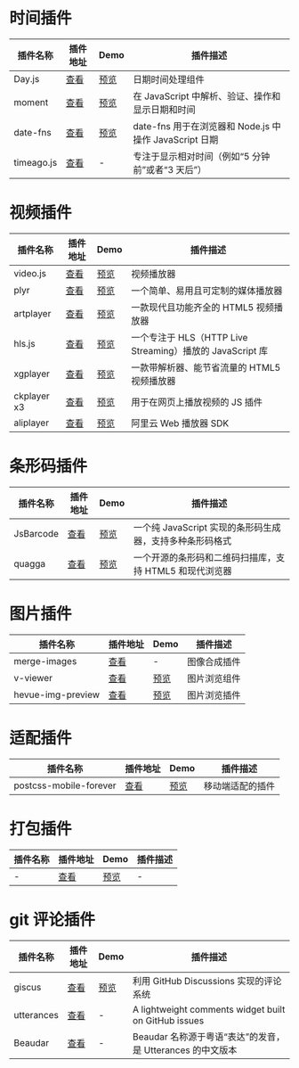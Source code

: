 # 时间插件

| 插件名称   | 插件地址                                         | Demo                                              | 插件描述                                               |
| ---------- | ------------------------------------------------ | ------------------------------------------------- | ------------------------------------------------------ |
| Day.js     | [查看](https://github.com/iamkun/dayjs)          | [预览](https://dayjs.fenxianglu.cn/)              | 日期时间处理组件                                       |
| moment     | [查看](https://www.npmjs.com/package/moment)     | [预览](https://momentjs.com/)                     | 在 JavaScript 中解析、验证、操作和显示日期和时间       |
| date-fns   | [查看](https://www.npmjs.com/package/date-fns)   | [预览](https://date-fns.org/docs/Getting-Started) | date-fns 用于在浏览器和 Node.js 中操作 JavaScript 日期 |
| timeago.js | [查看](https://www.npmjs.com/package/timeago.js) | -                                                 | 专注于显示相对时间（例如“5 分钟前”或者“3 天后”）       |

# 视频插件

| 插件名称    | 插件地址                                                               | Demo                                                              | 插件描述                                                  |
| ----------- | ---------------------------------------------------------------------- | ----------------------------------------------------------------- | --------------------------------------------------------- |
| video.js    | [查看](https://www.npmjs.com/package/video.js)                         | [预览](https://videojs.com/)                                      | 视频播放器                                                |
| plyr        | [查看](https://github.com/sampotts/plyr)                               | [预览](https://plyr.io/)                                          | 一个简单、易用且可定制的媒体播放器                        |
| artplayer   | [查看](https://artplayer.org/document/)                                | [预览](https://artplayer.org)                                     | 一款现代且功能齐全的 HTML5 视频播放器                     |
| hls.js      | [查看](https://github.com/video-dev/hls.js)                            | [预览](https://hlsjs.video-dev.org/demo/)                         | 一个专注于 HLS（HTTP Live Streaming）播放的 JavaScript 库 |
| xgplayer    | [查看](https://h5player.bytedance.com/)                                | [预览](https://h5player.bytedance.com/examples/)                  | 一款带解析器、能节省流量的 HTML5 视频播放器               |
| ckplayer x3 | [查看](https://www.ckplayer.com/)                                      | [预览](https://www.ckplayer.com/demo.html)                        | 用于在网页上播放视频的 JS 插件                            |
| aliplayer   | [查看](https://help.aliyun.com/zh/vod/developer-reference/integration) | [预览](https://video.aliyuncs.com/player/presentation/index.html) | 阿里云 Web 播放器 SDK                                     |

# 条形码插件

| 插件名称  | 插件地址                                      | Demo                                         | 插件描述                                                 |
| --------- | --------------------------------------------- | -------------------------------------------- | -------------------------------------------------------- |
| JsBarcode | [查看](https://github.com/lindell/JsBarcode/) | [预览](https://lindell.me/JsBarcode/)        | 一个纯 JavaScript 实现的条形码生成器，支持多种条形码格式 |
| quagga    | [查看](https://www.npmjs.com/package/quagga)  | [预览](https://serratus.github.io/quaggaJS/) | 一个开源的条形码和二维码扫描库，支持 HTML5 和现代浏览器  |

# 图片插件

| 插件名称          | 插件地址                                                | Demo                                        | 插件描述     |
| ----------------- | ------------------------------------------------------- | ------------------------------------------- | ------------ |
| merge-images      | [查看](https://github.com/lukechilds/merge-images)      | -                                           | 图像合成插件 |
| v-viewer          | [查看](https://github.com/mirari/v-viewer)              | [预览](https://mirari.cc/posts/vue3-viewer) | 图片浏览组件 |
| hevue-img-preview | [查看](https://www.npmjs.com/package/hevue-img-preview) | [预览](https://heyongsheng.github.io/)      | 图片浏览插件 |

# 适配插件

| 插件名称               | 插件地址                                                    | Demo                                                                 | 插件描述         |
| ---------------------- | ----------------------------------------------------------- | -------------------------------------------------------------------- | ---------------- |
| postcss-mobile-forever | [查看](https://github.com/wswmsword/postcss-mobile-forever) | [预览](https://wswmsword.github.io/examples/mobile-forever/vanilla/) | 移动端适配的插件 |

# 打包插件

| 插件名称 | 插件地址 | Demo     | 插件描述 |
| -------- | -------- | -------- | -------- |
| -        | [查看]() | [预览]() | -        |

# git 评论插件

| 插件名称   | 插件地址                          | Demo                                         | 插件描述                                                   |
| ---------- | --------------------------------- | -------------------------------------------- | ---------------------------------------------------------- |
| giscus     | [查看](https://giscus.app/zh-CN)  | [预览](https://giscus-component.vercel.app/) | 利用 GitHub Discussions 实现的评论系统                     |
| utterances | [查看](https://utteranc.es/)      | -                                            | A lightweight comments widget built on GitHub issues       |
| Beaudar    | [查看](https://beaudar.lipk.org/) | -                                            | Beaudar 名称源于粤语“表达”的发音，是 Utterances 的中文版本 |
